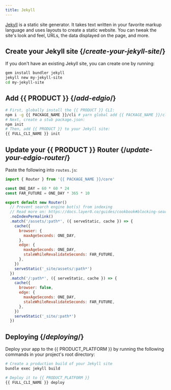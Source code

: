 ```yaml
---
title: Jekyll
---
```


[Jekyll](https://jekyllrb.com/) is a static site generator. It takes text written in your favorite markup language and uses layouts to create a static website. You can tweak the site's look and feel, URLs, the data displayed on the page, and more.

## Create your Jekyll site {/*create-your-jekyll-site*/}

If you don't have an existing Jekyll site, you can create one by running:

```bash
gem install bundler jekyll
jekyll new my-jekyll-site
cd my-jekyll-site
```

## Add {{ PRODUCT }} {/*add-edgio*/}

```bash
# First, globally install the {{ PRODUCT }} CLI:
npm i -g {{ PACKAGE_NAME }}/cli # yarn global add {{ PACKAGE_NAME }}/cli
# Next, create a stub package.json:
npm init
# Then, add {{ PRODUCT }} to your Jekyll site:
{{ FULL_CLI_NAME }} init
```

## Update your {{ PRODUCT }} Router {/*update-your-edgio-router*/}

Paste the following into `routes.js`:

```js
import { Router } from '{{ PACKAGE_NAME }}/core'

const ONE_DAY = 60 * 60 * 24
const FAR_FUTURE = ONE_DAY * 365 * 10

export default new Router()
  // Prevent search engine bot(s) from indexing
  // Read more on: https://docs.layer0.co/guides/cookbook#blocking-search-engine-crawlers
  .noIndexPermalink()
  .match('/assets/:path*', ({ serveStatic, cache }) => {
    cache({
      browser: {
        maxAgeSeconds: ONE_DAY,
      },
      edge: {
        maxAgeSeconds: ONE_DAY,
        staleWhileRevalidateSeconds: FAR_FUTURE,
      },
    })
    serveStatic('_site/assets/:path*')
  })
  .match('/:path*', ({ serveStatic, cache }) => {
    cache({
      browser: false,
      edge: {
        maxAgeSeconds: ONE_DAY,
        staleWhileRevalidateSeconds: FAR_FUTURE,
      },
    })
    serveStatic('_site/:path*')
  })
```

## Deploying {/*deploying*/}

Deploy your app to the {{ PRODUCT_PLATFORM }} by running the following commands in your project's root directory:

```bash
# Create a production build of your Jekyll site
bundle exec jekyll build

# Deploy it to {{ PRODUCT_PLATFORM }}
{{ FULL_CLI_NAME }} deploy
```
